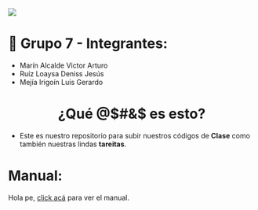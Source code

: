 <img src="https://i.imgur.com/oNcQses.png">

# 🐒 Grupo 7 - Integrantes:
* Marín Alcalde Victor Arturo 
* Ruíz Loaysa Deniss Jesús
* Mejía Irigoín Luis Gerardo
  
<h1 align="center"><b>¿Qué @$#&$ es esto?</b></h1>
  
- Este es nuestro repositorio para subir nuestros códigos de **Clase** como también nuestras lindas **tareitas**. 

# Manual:
Hola pe, [click acá](https://github.com/GalaxyM4/Java-2023-II/blob/main/MANUAL.md) para ver el manual.
